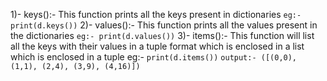 1)- keys():- This function prints all the keys present in dictionaries
	`eg:- print(d.keys())`
2)- values():- This function prints all the values present in the dictionaries
	`eg:- print(d.values())`
3)- items():- This function will list all the keys with their values in a tuple format which is enclosed in a list which is enclosed in a tuple
	eg:- `print(d.items())`
		`output:- ([(0,0), (1,1), (2,4), (3,9), (4,16)])`
		
